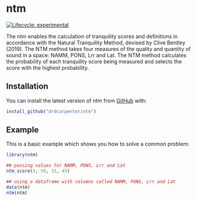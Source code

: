 
# ntm

<!-- badges: start -->
[![Lifecycle: experimental](https://img.shields.io/badge/lifecycle-experimental-orange.svg)](https://www.tidyverse.org/lifecycle/#experimental)
<!-- badges: end -->

The ntm enables the calculation of tranquility scores and definitions in accordance with the Natural Tranquility Method, devised by Clive Bentley (2019).  The NTM method takes four measures of the quality and quantity of sound in a space: NAMM, PONS, Lrr and Lat.  The NTM method calculates the probability of each tranquility score being measured and selects the score with the highest probability.

## Installation

You can install the latest version of ntm from [GitHub](https://github.com/drdcarpenter/ntm) with:

``` r
install_github("drdcarpenter/ntm")
```

## Example

This is a basic example which shows you how to solve a common problem:

``` r
library(ntm)

## passing values for NAMM, PONS, Lrr and Lat
ntm_score(3, 50, 15, 45)

## using a dataframe with columns called NAMM, PONS, Lrr and Lat
data(ntm)
ntm(ntm)
```

